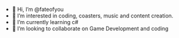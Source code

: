 - 👋 Hi, I’m @fateofyou
- 👀 I’m interested in coding, coasters, music and content creation.
- 🌱 I’m currently learning c#
- 💞️ I’m looking to collaborate on Game Development and coding
